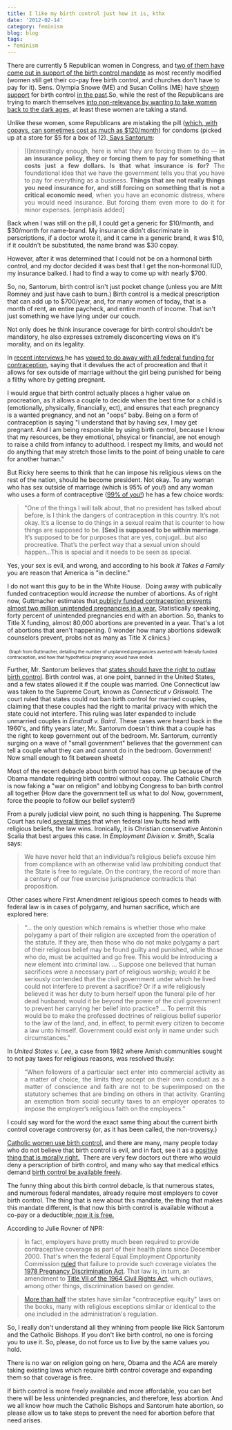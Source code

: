 ```yaml
---
title: I like my birth control just how it is, kthx
date: '2012-02-14'
category: feminism
blog: blog
tags:
- feminism
---
```


<div dir="ltr" style="text-align:left;">

There are currently 5 Republican women in Congress, and t<a href="http://thinkprogress.org/health/2012/02/13/423946/republican-women-senators-breaking-ranks-with-party-come-out-in-favor-of-obama-contraception-rule/" target="_blank">wo of them have come out in support of the birth control mandate</a> as most recently modified (women still get their co-pay free birth control, and churches don't have to pay for it). Sens. Olympia Snowe (ME) and Susan Collins (ME) have <a href="http://lobby.la.psu.edu/013_Contraceptive_Coverage/organizational_statements/Planned_Parenthood/Planned_Parenthood_The_Equity_in_Prescription_Insurance_and_Contraceptive_Coverage_Act.htm" target="_blank">shown support</a> for birth control <a href="http://thinkprogress.org/health/2012/02/08/421512/six-republican-senators-including-snowe-and-collins-co-sponsored-federal-contraception-mandate-in-2001/" target="_blank">in the past</a>.So, while the rest of the Republicans are trying to march themselves <a href="http://tpmdc.talkingpointsmemo.com/2012/02/has-obama-cornered-republicans-on-contraception.php?ref=fpnewsfeed" target="_blank">into non-relevance by wanting to take women back to the dark ages,</a> at least these women are taking a stand.

<!--more-->

Unlike these women, some Republicans are mistaking the pill (<a href="http://www.good.is/post/birth-control-costs-more-than-you-think-even-for-the-lucky-ones/?utm_source=facebook&amp;utm_medium=post&amp;utm_campaign=bc" target="_blank">which, with copays, can sometimes cost as much as $120/month</a>) for condoms (picked up at a store for $5 for a box of 12).<a href="http://thinkprogress.org/health/2012/02/10/423018/santorum-birth-control-is-not-something-you-need-insurance-for-because-it-costs-just-a-few-dollars/?mobile=nc" target="_blank"> Says Santorum</a>:
<blockquote class="tr_bq">
<div style="text-align:justify;">[I]nterestingly enough, here is what they are forcing them to do — <b>in an insurance policy, they or forcing them to pay for something that costs just a few dollars. Is that what insurance is for?</b> The foundational idea that we have the government tells you that you have to pay for everything as a business. <b>Things that are not really things you need insurance for, and still forcing on something that is not a critical economic need</b>, when you have an economic distress, where you would need insurance. But forcing them even more to do it for minor expenses. [emphasis added]</div></blockquote>
Back when I was still on the pill, I could get a generic for $10/month, and $30/month for name-brand. My insurance didn't discriminate in perscriptions, if a doctor wrote it, and it came in a generic brand, it was $10, if it couldn't be substituted, the name brand was $30 copay.

However, after it was determined that I could not be on a hormonal birth control, and my doctor decided it was best that I get the non-hormonal IUD, my insurance balked. I had to find a way to come up with nearly $700.

So, no, Santorum, birth control isn't just pocket change (unless you are Mitt Romney and just have cash to burn.) Birth control is a medical prescription that can add up to $700/year, and, for many women of today, that is a month of rent, an entire paycheck, and entire month of income. That isn't just something we have lying under our couch.

Not only does he think insurance coverage for birth control shouldn't be mandatory, he also expresses extremely disconcerting views on it's morality, and on its legality.

In <a href="http://thinkprogress.org/health/2011/10/19/348007/rick-santorum-pledges-to-defund-contraception-its-not-okay-its-a-license-to-do-things/" target="_blank">recent interviews </a>he has <a href="http://www.youtube.com/watch?v=KN7WfIZh690&amp;feature=youtube_gdata" target="_blank">vowed to do away with all federal funding for contraception</a>, saying that it devalues the act of procreation and that it allows for sex outside of marriage without the girl being punished for being a filthy whore by getting pregnant.

I would argue that birth control actually places a higher value on procreation, as it allows a couple to decide when the best time for a child is (emotionally, physically, financially, ect), and ensures that each pregnancy is a wanted pregnancy, and not an "oops" baby. Being on a form of contraception is saying "I understand that by having sex, I may get pregnant. And I am being responsible by using birth control, because I know that my resources, be they emotional, phsyical or financial, are not enough to raise a child from infancy to adulthood. I respect my limits, and would not do anything that may stretch those limits to the point of being unable to care for another human."

But Ricky here seems to think that he can impose his religious views on the rest of the nation, should he become president. Not okay. To any woman who has sex outside of marriage (which is 95% of you!) and any woman who uses a form of contraceptive (<a href="http://www.guttmacher.org/pubs/fb_contr_use.html" target="_blank">99% of you!</a>) he has a few choice words:
<blockquote class="tr_bq">"One of the things I will talk about, that no president has talked about before, is I think the dangers of contraception in this country. It’s not okay. It’s a license to do things in a sexual realm that is counter to how things are supposed to be. <b>[Sex] is supposed to be within marriage</b>. It’s supposed to be for purposes that are yes, conjugal…but also procreative. That’s the perfect way that a sexual union should happen…This is special and it needs to be seen as special.</blockquote>
Yes, your sex is evil, and wrong, and according to his book <i>It Takes a Family </i>you are reason that America is "in decline."

I do not want this guy to be in the White House.  Doing away with publically funded contraception would <i>increase</i> the number of abortions. As of right now, Guttmacher estimates that<a href="http://www.guttmacher.org/pubs/fb_contraceptive_serv.html" target="_blank"> publicly funded contraception prevents almost two million unintended pregnancies in a year.</a> Statistically speaking, forty percent of unintended pregnancies end with an abortion. So, thanks to Title X funding, almost 80,000 abortions are prevented in a year. That's a lot of abortions that aren't happening. (I wonder how many abortions sidewalk counselors prevent, probs not as many as Title X clinics.)

<img />
<span style="font-size:x-small;">Graph from Guttmacher, detailing the number of unplanned pregnancies averted with federally funded contraception, and how that hypothetical pregnancy would have ended.</span>

Further, Mr. Santorum believes that <a href="http://thinkprogress.org/health/2012/01/03/396516/santorum-states-should-have-the-right-to-outlaw-birth-control/" target="_blank">states should have the right to outlaw birth control</a>. Birth control was, at one point, banned in the United States, and a few states allowed it if the couple was married. One Connecticut law was taken to the Supreme Court, known as <i>Connecticut v Griswold. </i>The court ruled that states could not ban birth control for married couples, claiming that these couples had the right to marital privacy with which the state could not interfere. This ruling was later expanded to include unmarried couples in <i>Einstadt v. Baird</i>. These cases were heard back in the 1960's, and fifty years later, Mr. Santorum doesn't think that a couple has the right to keep government out of the bedroom. Mr. Santorum, currently surging on a wave of "small government" believes that the government can tell a couple what they can and cannot do in the bedroom. Government! Now small enough to fit between sheets!

Most of the recent debacle about birth control has come up because of the Obama mandate requiring birth control without copay. The Catholic Church is now faking a "war on religion" and lobbying Congress to ban birth control all together (How dare the government tell us what to do! Now, government, force the people to follow our belief system!)

From a purely judicial view point, no such thing is happening. The Supreme Court has ruled<a href="http://blogs.ajc.com/jay-bookman-blog/2012/02/10/arguing-for-obama-justice-antonin-scalia/" target="_blank"> several times</a> that when federal law butts head with religious beliefs, the law wins. Ironically, it is Christian conservative Antonin Scalia that best argues this case. In <i>Employment Division v. Smith</i>, Scalia says:
<blockquote class="tr_bq">We have never held that an individual’s religious beliefs excuse him from compliance with an otherwise valid law prohibiting conduct that the State is free to regulate. On the contrary, the record of more than a century of our free exercise jurisprudence contradicts that proposition.</blockquote>
Other cases where First Amendment religious speech comes to heads with federal law is in cases of polygamy, and human sacrifice, which are explored here:
<blockquote>“… the only question which remains is whether those who make polygamy a part of their religion are excepted from the operation of the statute. If they are, then those who do not make polygamy a part of their religious belief may be found guilty and punished, while those who do, must be acquitted and go free. This would be introducing a new element into criminal law. … Suppose one believed that human sacrifices were a necessary part of religious worship; would it be seriously contended that the civil government under which he lived could not interfere to prevent a sacrifice? Or if a wife religiously believed it was her duty to burn herself upon the funeral pile of her dead husband; would it be beyond the power of the civil government to prevent her carrying her belief into practice?
… To permit this would be to make the professed doctrines of religious belief superior to the law of the land, and, in effect, to permit every citizen to become a law unto himself. Government could exist only in name under such circumstances.”</blockquote>
In <i>United States v. Lee</i>, a case from 1982 where Amish communities sought to not pay taxes for religious reasons, was resolved thusly:
<div style="text-align:justify;">
<blockquote class="tr_bq">“When followers of a particular sect enter into commercial activity as a matter of choice, the limits they accept on their own conduct as a matter of conscience and faith are not to be superimposed on the statutory schemes that are binding on others in that activity. Granting an exemption from social security taxes to an employer operates to impose the employer’s religious faith on the employees.”</blockquote>
</div>
I could say word for the word the exact same thing about the current birth control coverage controversy (or, as it has been called, the non-troversy.)

<a href="http://www.rhrealitycheck.org/article/2012/02/13/why-i-skipped-mass-today-practicing-catholic-objects-to-bishops-arguments-over-bi" target="_blank">Catholic women use birth control</a>, and there are many, many people today who do not believe that birth control is evil, and in fact, see it as a <a href="http://www.huffingtonpost.com/carol-howard-merritt/jesus-and-contraception_b_1271928.html?ref=tw" target="_blank">positive thing that is morally right.</a>  There are very few doctors out there who would deny a perscription of birth control, and many who say that medical ethics demand <a href="http://prch.org/insurance-coverage-birth-control-and-women-employed-religious-institutions" target="_blank">birth control be available freely</a>.

</div>
The funny thing about this birth control debacle, is that numerous states, and numerous federal mandates, already require most employers to cover birth control. The thing that is new about this mandate, the thing that makes this mandate different, is that now this birth control is available without a co-pay or a deductible;<a href="http://www.npr.org/blogs/health/2012/02/10/146662285/rules-requiring-contraceptive-coverage-have-been-in-force-for-years" target="_blank"> now it is free.</a>

According to Julie Rovner of NPR:
<blockquote class="tr_bq">In fact, employers have pretty much been required to provide contraceptive coverage as part of their health plans since December 2000. That's when the federal Equal Employment Opportunity Commission <a href="http://www.eeoc.gov/policy/docs/decision-contraception.html">ruled</a> that failure to provide such coverage violates the <a href="http://www.enotes.com/pregnancy-discrimination-act-1978-reference/pregnancy-discrimination-act-1978">1978 Pregnancy Discrimination Act</a>. That law is, in turn, an amendment to <a href="http://www.eeoc.gov/laws/statutes/titlevii.cfm">Title VII of the 1964 Civil Rights Act</a>, which outlaws, among other things, discrimination based on gender.</blockquote>
<blockquote class="tr_bq"><a href="http://www.ncsl.org/issues-research/health/insurance-coverage-for-contraception-state-laws.aspx">More than half</a> the states have similar "contraceptive equity" laws on the books, many with religious exceptions similar or identical to the one included in the administration's regulation.</blockquote>
So, I really don't understand all they whining from people like Rick Santorum and the Catholic Bishops. If you don't like birth control, no one is forcing you to use it. So, please, do not force us to live by the same values you hold.

There is no war on religion going on here, Obama and the ACA are merely taking existing laws which require birth control coverage and expanding them so that coverage is free.

If birth control is more freely available and more affordable, you can bet there will be less unintended pregnancies, and therefore, less abortion. And we all know how much the Catholic Bishops and Santorum hate abortion, so please allow us to take steps to prevent the need for abortion before that need arises.
